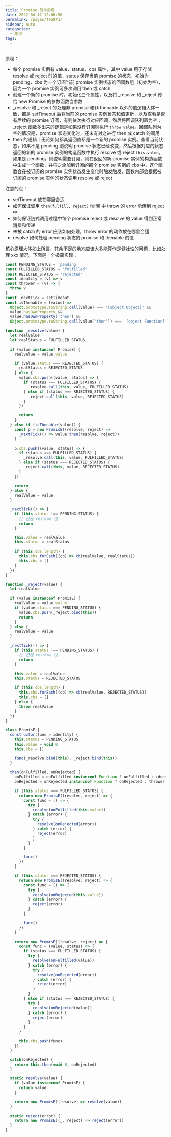 ```yaml
---
title: Promise 简单实现
date: 2022-04-17 12:06:56
permalink: /pages/fe5871/
sidebar: auto
categories:
  - 笔记
tags:
  -
---
```


原理：

- 每个 promise 实例有 value，status，cbs 属性，其中 value 用于存储 resolve 或 reject 时的值，status 保存当前 promise 的状态，初始为 pending，cbs 为一个订阅当前 promise 实例状态的回调数组（初始为空），因为一个 promise 实例可多次调用 then 或 catch
- 创建一个新的 promise 时，初始化三个属性，以及将 \_resolve 和 \_reject 传给 new Promise 的参数函数当参数
- \_resolve 和 \_reject 的处理非 promise 和非 thenable 以外的值逻辑大体一致，都是 setTimeout 后将当前的 promise 实例状态和值更新，以及查看是否有后续的 promise 订阅，有则依次执行对应回调，然后将回调队列置为空；\_reject 函数多出来的逻辑是如果没有订阅则执行 `throw value`。回调队列为空的情况是，promise 状态变化时，还未有对之进行 then 或 catch 的调用
- then 的逻辑：无论如何都其返回值都是一个新的 promise 实例。查看当前状态，如果不是 pending 则说明 promise 状态已经改变，然后根据对应的状态返回的新的 promise 实例的构造函数中执行 resolve 或 reject `this.value`。如果是 pending，则说明需要订阅，则在返回的新 promise 实例的构造函数中生成一个函数，并将之添加到订阅的那个 promise 实例的 cbs 中，这个函数会在被订阅的 promise 实例状态发生变化时触发触发，函数内部会根据被订阅的 promise 实例的状态调用 resolve 或 reject

注意的点：

- setTimeout 放在哪里合适
- 如何保证调用 `then(fulfill, reject)` fulfill 中 throw 的 error 能传到 reject 中
- 如何保证链式调用过程中每个 promise reject 或 resolve 的 value 得到正常消费和传递
- 未被 catch 的 error 应该如何处理，throw error 的动作放在哪里合适
- resolve 如何处理 pending 状态的 promise 和 thenable 的值

核心原理大体如上所言，其余不足的地方应该大多能算作是健壮性的问题，比如处理 xxx 情况。下面是一个极简实现：

```JavaScript
const PENDING_STATUS = 'pending'
const FULFILLED_STATUS = 'fulfilled'
const REJECTED_STATUS = 'rejected'
const identity = (v) => v
const thrower = (v) => {
  throw v
}
const _nextTick = setTimeout
const isThenable = (value) =>
  Object.prototype.toString.call(value) === '[object Object]' &&
  value.hasOwnProperty &&
  value.hasOwnProperty('then') &&
  Object.prototype.toString.call(value['then']) === '[object Function]'

function _resolve(value) {
  let realValue
  let realStatus = FULFILLED_STATUS

  if (value instanceof PromisE) {
    realValue = value.value

    if (value.status === REJECTED_STATUS) {
      realStatus = REJECTED_STATUS
    } else {
      value.cbs.push((value, status) => {
        if (status === FULFILLED_STATUS) {
          _resolve.call(this, value, FULFILLED_STATUS)
        } else if (status === REJECTED_STATUS) {
          _reject.call(this, value, REJECTED_STATUS)
        }
      })

      return
    }
  } else if (isThenable(value)) {
    const p = new PromisE((resolve, reject) =>
      _nextTick(() => value.then(resolve, reject))
    )

    p.cbs.push((value, status) => {
      if (status === FULFILLED_STATUS) {
        _resolve.call(this, value, FULFILLED_STATUS)
      } else if (status === REJECTED_STATUS) {
        _reject.call(this, value, REJECTED_STATUS)
      }
    })

    return
  } else {
    realValue = value
  }

  _nextTick(() => {
    if (this.status !== PENDING_STATUS) {
      // 已经 resolve 过
      return
    }

    this.value = realValue
    this.status = realStatus

    if (this.cbs.length) {
      this.cbs.forEach((cb) => cb(realValue, realStatus))
      this.cbs = []
    }
  })
}

function _reject(value) {
  let realValue

  if (value instanceof PromisE) {
    realValue = value.value
    if (value.status === PENDING_STATUS) {
      value.cbs.push(_reject.bind(this))
      return
    }
  } else {
    realValue = value
  }

  _nextTick(() => {
    if (this.status !== PENDING_STATUS) {
      // 已经 resolve 过
      return
    }

    this.value = realValue
    this.status = REJECTED_STATUS

    if (this.cbs.length) {
      this.cbs.forEach((cb) => cb(realValue, REJECTED_STATUS))
      this.cbs = []
    } else {
      throw realValue
    }
  })
}

class PromisE {
  constructor(func = identity) {
    this.status = PENDING_STATUS
    this.value = void 0
    this.cbs = []

    func(_resolve.bind(this), _reject.bind(this))
  }

  then(onFulfilled, onRejected) {
    onFulfilled = onFulfilled instanceof Function ? onFulfilled : identity
    onRejected = onRejected instanceof Function ? onRejected : thrower

    if (this.status === FULFILLED_STATUS) {
      return new PromisE((resolve, reject) => {
        const func = () => {
          try {
            resolve(onFulfilled(this.value))
          } catch (error) {
            try {
              resolve(onRejected(error))
            } catch (error) {
              reject(error)
            }
          }
        }

        func()
      })
    }

    if (this.status === REJECTED_STATUS) {
      return new PromisE((resolve, reject) => {
        const func = () => {
          try {
            resolve(onRejected(this.value))
          } catch (error) {
            reject(error)
          }
        }

        func()
      })
    }

    return new PromisE((resolve, reject) => {
      const func = (value, status) => {
        if (status === FULFILLED_STATUS) {
          try {
            resolve(onFulfilled(value))
          } catch (error) {
            try {
              resolve(onRejected(error))
            } catch (error) {
              reject(error)
            }
          }
        } else if (status === REJECTED_STATUS) {
          try {
            resolve(onRejected(value))
          } catch (error) {
            reject(error)
          }
        }
      }

      this.cbs.push(func)
    })
  }

  catch(onRejected) {
    return this.then(void 0, onRejected)
  }

  static resolve(value) {
    if (value instanceof PromisE) {
      return value
    }

    return new PromisE((resolve) => resolve(value))
  }

  static reject(error) {
    return new PromisE((_, reject) => reject(error))
  }
}
```
